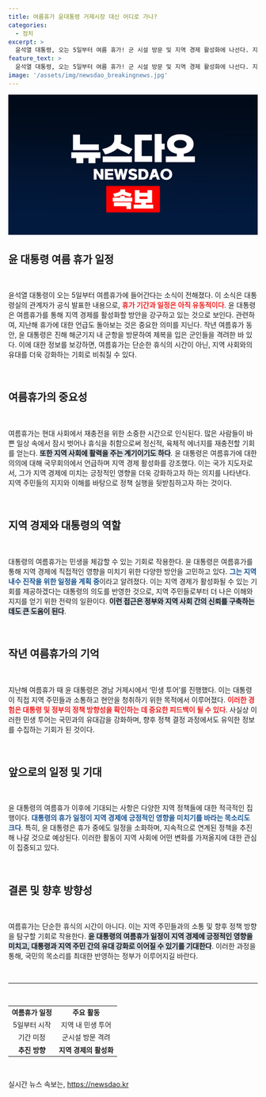 ```yaml
---
title: 여름휴가 윤대통령 거제시장 대신 어디로 가나?
categories:
  - 정치
excerpt: >
  윤석열 대통령, 오는 5일부터 여름 휴가! 군 시설 방문 및 지역 경제 활성화에 나선다. 지난해와 같은 민생 투어도 예상되며, 국민과의 소통을 강화할 기회가 될 것이다. 클릭해서 더 알아보세요!
feature_text: >
  윤석열 대통령, 오는 5일부터 여름 휴가! 군 시설 방문 및 지역 경제 활성화에 나선다. 지난해와 같은 민생 투어도 예상되며, 국민과의 소통을 강화할 기회가 될 것이다. 클릭해서 더 알아보세요!
image: '/assets/img/newsdao_breakingnews.jpg'
---
```


<p><img src="/assets/img/newsdao_breakingnews.jpg" alt="firstkoreanews 속보" /></p>

<h2 data-ke-size="size26">윤 대통령 여름 휴가 일정</h2>

<p data-ke-size="size16">&nbsp;</p>

<p>윤석열 대통령이 오는 5일부터 여름휴가에 들어간다는 소식이 전해졌다. 이 소식은 대통령실의 관계자가 공식 발표한 내용으로, <b><span style="color: #ee2323;">휴가 기간과 일정은 아직 유동적이다</span></b>. 윤 대통령은 여름휴가를 통해 지역 경제를 활성화할 방안을 강구하고 있는 것으로 보인다. 관련하여, 지난해 휴가에 대한 언급도 돌아보는 것은 중요한 의미를 지닌다. 작년 여름휴가 동안, 윤 대통령은 진해 해군기지 내 군항을 방문하여 제복을 입은 군인들을 격려한 바 있다. 이에 대한 정보를 보강하면, 여름휴가는 단순한 휴식의 시간이 아닌, 지역 사회와의 유대를 더욱 강화하는 기회로 비춰질 수 있다.</p>

<p data-ke-size="size16">&nbsp;</p>

<h2 data-ke-size="size26">여름휴가의 중요성</h2>

<p data-ke-size="size16">&nbsp;</p>

<p>여름휴가는 현대 사회에서 재충전을 위한 소중한 시간으로 인식된다. 많은 사람들이 바쁜 일상 속에서 잠시 벗어나 휴식을 취함으로써 정신적, 육체적 에너지를 재충전할 기회를 얻는다. <b><span style="background-color: #21538527;">또한 지역 사회에 활력을 주는 계기이기도 하다</span></b>. 윤 대통령은 여름휴가에 대한 의의에 대해 국무회의에서 언급하며 지역 경제 활성화를 강조했다. 이는 국가 지도자로서, 그가 지역 경제에 미치는 긍정적인 영향을 더욱 강화하고자 하는 의지를 나타낸다. 지역 주민들의 지지와 이해를 바탕으로 정책 실행을 뒷받침하고자 하는 것이다.</p>

<p data-ke-size="size16">&nbsp;</p>

<h2 data-ke-size="size26">지역 경제와 대통령의 역할</h2>

<p data-ke-size="size16">&nbsp;</p>

<p>대통령의 여름휴가는 민생을 체감할 수 있는 기회로 작용한다. 윤 대통령은 여름휴가를 통해 지역 경제에 직접적인 영향을 미치기 위한 다양한 방안을 고민하고 있다. <b><span style="color: #1a5490;">그는 지역 내수 진작을 위한 일정을 계획 중</span></b>이라고 알려졌다. 이는 지역 경제가 활성화될 수 있는 기회를 제공하겠다는 대통령의 의도를 반영한 것으로, 지역 주민들로부터 더 나은 이해와 지지를 얻기 위한 전략의 일환이다. <b><span style="background-color: #21538527;">이런 접근은 정부와 지역 사회 간의 신뢰를 구축하는 데도 큰 도움이 된다</span></b>.</p>

<p data-ke-size="size16">&nbsp;</p>

<h2 data-ke-size="size26">작년 여름휴가의 기억</h2>

<p data-ke-size="size16">&nbsp;</p>

<p>지난해 여름휴가 때 윤 대통령은 경남 거제시에서 ‘민생 투어’를 진행했다. 이는 대통령이 직접 지역 주민들과 소통하고 현안을 청취하기 위한 목적에서 이루어졌다. <b><span style="color: #ee2323;">이러한 경험은 대통령 및 정부의 정책 방향성을 확인하는 데 중요한 피드백이 될 수 있다</span></b>. 사실상 이러한 민생 투어는 국민과의 유대감을 강화하며, 향후 정책 결정 과정에서도 유익한 정보를 수집하는 기회가 된 것이다.</p>

<p data-ke-size="size16">&nbsp;</p>

<h2 data-ke-size="size26">앞으로의 일정 및 기대</h2>

<p data-ke-size="size16">&nbsp;</p>

<p>윤 대통령의 여름휴가 이후에 기대되는 사항은 다양한 지역 정책들에 대한 적극적인 집행이다. <b><span style="color: #1a5490;">대통령의 휴가 일정이 지역 경제에 긍정적인 영향을 미치기를 바라는 목소리도 크다</span></b>. 특히, 윤 대통령은 휴가 중에도 일정을 소화하며, 지속적으로 연계된 정책을 추진해 나갈 것으로 예상된다. 이러한 활동이 지역 사회에 어떤 변화를 가져올지에 대한 관심이 집중되고 있다. </p>

<p data-ke-size="size16">&nbsp;</p>

<h2 data-ke-size="size26">결론 및 향후 방향성</h2>

<p data-ke-size="size16">&nbsp;</p>

<p>여름휴가는 단순한 휴식의 시간이 아니다. 이는 지역 주민들과의 소통 및 향후 정책 방향을 탐구할 기회로 작용한다. <b><span style="background-color: #21538527;">윤 대통령의 여름휴가 일정이 지역 경제에 긍정적인 영향을 미치고, 대통령과 지역 주민 간의 유대 강화로 이어질 수 있기를 기대한다</span></b>. 이러한 과정을 통해, 국민의 목소리를 최대한 반영하는 정부가 이루어지길 바란다. </p>

<p data-ke-size="size16">&nbsp;</p>

<hr>

<p data-ke-size="size16">&nbsp;</p>

<table style="width: 100%; border-collapse: collapse;">
    <tr>
        <td style="text-align: center; height: 17px;"><b>여름휴가 일정</b></td>
        <td style="text-align: center; height: 17px;"><b>주요 활동</b></td>
    </tr>
    <tr>
        <td style="text-align: center; height: 17px;">5일부터 시작</td>
        <td style="text-align: center; height: 17px;">지역 내 민생 투어</td>
    </tr>
    <tr>
        <td style="text-align: center; height: 17px;">기간 미정</td>
        <td style="text-align: center; height: 17px;">군시설 방문 격려</td>
    </tr>
    <tr>
        <td style="text-align: center; height: 17px;"><b>추진 방향</b></td>
        <td style="text-align: center; height: 17px;"><b>지역 경제의 활성화</b></td>
    </tr>
</table>

<p data-ke-size="size16">&nbsp;</p>
실시간 뉴스 속보는, <a href="https://newsdao.kr" rel="dofollow">https://newsdao.kr</a>


